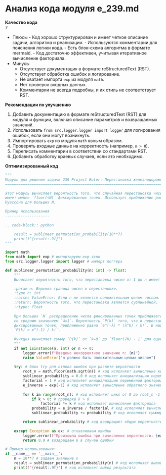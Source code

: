 # Анализ кода модуля e_239.md

**Качество кода**\
7
-  Плюсы
        - Код хорошо структурирован и имеет четкое описание задачи, алгоритма и реализации.
        - Используются комментарии для пояснения логики кода.
        - Есть блок-схема алгоритма в формате mermaid.
        -  Код достаточно эффективен, учитывая итеративное вычисление факториала.
-  Минусы
    - Отсутствует документация в формате reStructuredText (RST).
    - Отсутствует обработка ошибок и логирование.
    - Не хватает импорта `exp` из модуля `math`.
    - Нет проверок входных данных.
    - Комментарии не всегда подробны, и их стиль не соответствует RST.

**Рекомендации по улучшению**
1.  Добавить документацию в формате reStructuredText (RST) для модуля и функции, включая описание параметров и возвращаемых значений.
2.  Использовать `from src.logger.logger import logger` для логирования ошибок, если они могут возникнуть.
3.  Импортировать `exp` из модуля `math` явным образом.
4.  Проверять входные данные на корректность (например, `n > 0`).
5.  Переписать комментарии в соответствии со стандартами RST.
6. Добавить обработку краевых случаев, если это необходимо.

**Оптимизированный код**
```python
"""
Модуль для решения задачи 239 Project Euler: Перестановка железнодорожных вагонов
===========================================================================

Этот модуль вычисляет вероятность того, что случайная перестановка чисел от 1 до N
имеет менее `floor(√N)` фиксированных точек. Использует приближение распределения
Пуассона для больших N.

Пример использования
--------------------
    
.. code-block:: python

    result = sublinear_permutation_probability(10**7)
    print(f"{result:.9f}")
"""

import math
from math import exp # импортируем exp явно
from src.logger.logger import logger # импорт логгера

def sublinear_permutation_probability(n: int) -> float:
    """
    Вычисляет вероятность того, что перестановка чисел от 1 до n имеет менее floor(sqrt(n)) фиксированных точек.

    :param n: Верхняя граница чисел в перестановке.
    :type n: int
    :raises ValueError: Если n не является положительным целым числом.
    :return: Вероятность того, что перестановка является сублинейной.
    :rtype: float
    
    При больших `N` распределение числа фиксированных точек приближается к распределению Пуассона
    со средним значением `λ=1`. Вероятность `P(k)` того, что в перестановке будет ровно `k`
    фиксированных точек, приближенно равна `e^(-λ) * (λ^k) / k!`. В нашем случае `λ=1`, поэтому
    `P(k) ≈ e^(-1) / k!`.
    
    Функция вычисляет сумму `P(k)` от `k=0` до `floor(√N) - 1` для оценки вероятности `S(N)`.
    """
    if not isinstance(n, int) or n <= 0:
        logger.error(f"Введено некорректное значение n: {n}")
        raise ValueError("n должно быть положительным целым числом")
    
    try: # блок try для отлова ошибок при расчете вероятности
        root_n = math.floor(math.sqrt(n)) # код исполняет вычисление квадратного корня из n и округляет вниз
        sublinear_probability = 0.0 # код исполняет инициализацию переменной вероятности
        factorial = 1 # код исполняет инициализацию переменной факториала
        e_inverse = exp(-1) # код исполняет вычисление обратного значения экспоненты
        
        for k in range(root_n): # код исполняет цикл от 0 до root_n -1
            if k > 0: # проверка k > 0
                factorial *= k # код исполняет вычисление факториала
            probability = e_inverse / factorial # код исполняет вычисление вероятности по распределению Пуассона
            sublinear_probability += probability # код исполняет суммирование вероятностей

        return sublinear_probability # код возвращает общую вероятность
    
    except Exception as ex: # отлавливаем ошибки
        logger.error(f"Произошла ошибка при вычислении вероятности: {ex}")
        return 0.0 # возвращаем 0 в случае ошибки

# Пример использования:
if __name__ == '__main__':
    n = 10**7 # задаем значение n
    result = sublinear_permutation_probability(n) # код исполняет вызов функции для расчета вероятности
    print(f"{result:.9f}") # код исполняет вывод результата
```
